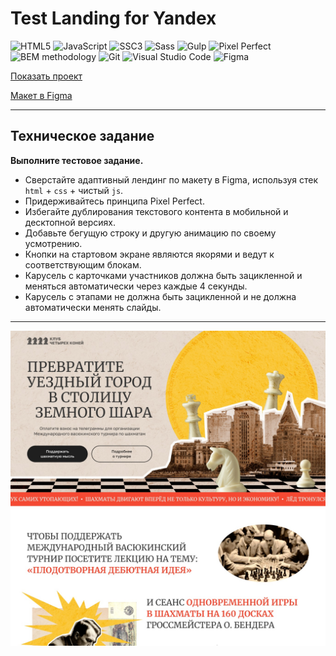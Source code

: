 # Test Landing for Yandex

<p>
<img alt="HTML5" src="https://img.shields.io/badge/-HTML5-E34F26?style=flat-square&logo=HTML5&logoColor=white">
<img alt="JavaScript" src="https://img.shields.io/badge/-JavaScript-F7DF1E?style=flat-square&logo=javascript&logoColor=white">
<img alt="SSC3" src="https://img.shields.io/badge/-SSC3-1572B6?style=flat-square&logo=css3&logoColor=white">
<img alt="Sass" src="https://img.shields.io/badge/-Sass-CC6699?style=flat-square&logo=sass&logoColor=white">
<img alt="Gulp" src="https://img.shields.io/badge/-Gulp-CF4647?style=flat-square&logo=gulp&logoColor=white">
<img alt="Pixel Perfect" src="https://img.shields.io/badge/-Pixel Perfect-E4405F?style=flat-square&logo=dask&logoColor=white">
<img alt="BEM methodology" src="https://img.shields.io/badge/-BEM methodology-17a1e6?style=flat-square&logo=bem&logoColor=white">
<img alt="Git" src="https://img.shields.io/badge/-Git-F05032?style=flat-square&logo=git&logoColor=white">
<img alt="Visual Studio Code" src="https://img.shields.io/badge/-VS Code-007ACC?style=flat-square&logo=visualstudiocode&logoColor=white">
<img alt="Figma" src="https://img.shields.io/badge/-Figma-F24E1E?style=flat-square&logo=figma&logoColor=white">
</p>

[Показать проект](https://tim2015web.github.io/test_landing_for_yandex/)

[Макет в Figma](https://www.figma.com/file/mbUi7prsyinFITFz5Rmzy8/%D0%94%D0%B8%D0%B7%D0%B0%D0%B9%D0%BD-%D0%B4%D0%BB%D1%8F-%D0%B2%D0%B5%D1%80%D1%81%D1%82%D0%BA%D0%B8-%7C-%D0%A2%D0%B5%D1%81%D1%82%D0%BE%D0%B2%D1%8B%D0%B9-%D0%BB%D0%B5%D0%BD%D0%B4%D0%B8%D0%BD%D0%B3?type=design&node-id=69-1068&mode=design&t=7OOmQFDjnTFNN3Lv-0)

---

## Техническое задание

**Выполните тестовое задание.**
   - Сверстайте адаптивный лендинг по макету в Figma, используя стек `html` + `css` + чистый `js`.
   - Придерживайтесь принципа Pixel Perfect.
   - Избегайте дублирования текстового контента в мобильной и десктопной версиях.
   - Добавьте бегущую строку и другую анимацию по своему усмотрению.
   - Кнопки на стартовом экране являются якорями и ведут к соответствующим блокам.
   - Карусель с карточками участников должна быть зацикленной и меняться автоматически через каждые 4 секунды.
   - Карусель с этапами не должна быть зацикленной и не должна автоматически менять слайды.

---

<img src="screenshot.jpg" title="Screenshot" alt="HTML"/>